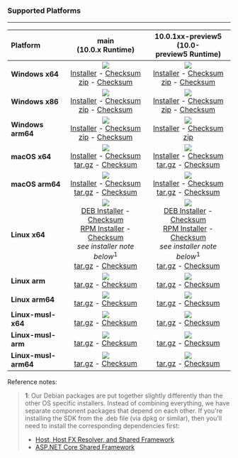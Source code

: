 ### Supported Platforms


--------------------------------------------------------------------------------------
| Platform | main<br>(10.0.x&nbsp;Runtime) | 10.0.1xx-preview5<br>(10.0-preview5&nbsp;Runtime) |
| :--------- | :----------: | :----------: |
| **Windows x64** | [![][win-x64-badge-main]][win-x64-version-main]<br>[Installer][win-x64-installer-main] - [Checksum][win-x64-installer-checksum-main]<br>[zip][win-x64-zip-main] - [Checksum][win-x64-zip-checksum-main] | [![][win-x64-badge-10.0.1XX-preview5]][win-x64-version-10.0.1XX-preview5]<br>[Installer][win-x64-installer-10.0.1XX-preview5] - [Checksum][win-x64-installer-checksum-10.0.1XX-preview5]<br>[zip][win-x64-zip-10.0.1XX-preview5] - [Checksum][win-x64-zip-checksum-10.0.1XX-preview5] |
| **Windows x86** | [![][win-x86-badge-main]][win-x86-version-main]<br>[Installer][win-x86-installer-main] - [Checksum][win-x86-installer-checksum-main]<br>[zip][win-x86-zip-main] - [Checksum][win-x86-zip-checksum-main] | [![][win-x86-badge-10.0.1XX-preview5]][win-x86-version-10.0.1XX-preview5]<br>[Installer][win-x86-installer-10.0.1XX-preview5] - [Checksum][win-x86-installer-checksum-10.0.1XX-preview5]<br>[zip][win-x86-zip-10.0.1XX-preview5] - [Checksum][win-x86-zip-checksum-10.0.1XX-preview5] |
| **Windows arm64** | [![][win-arm64-badge-main]][win-arm64-version-main]<br>[Installer][win-arm64-installer-main] - [Checksum][win-arm64-installer-checksum-main]<br>[zip][win-arm64-zip-main] - [Checksum][win-arm64-zip-checksum-main] | [![][win-arm64-badge-10.0.1XX-preview5]][win-arm64-version-10.0.1XX-preview5]<br>[Installer][win-arm64-installer-10.0.1XX-preview5] - [Checksum][win-arm64-installer-checksum-10.0.1XX-preview5]<br>[zip][win-arm64-zip-10.0.1XX-preview5] |
| **macOS x64** | [![][osx-x64-badge-main]][osx-x64-version-main]<br>[Installer][osx-x64-installer-main] - [Checksum][osx-x64-installer-checksum-main]<br>[tar.gz][osx-x64-targz-main] - [Checksum][osx-x64-targz-checksum-main] | [![][osx-x64-badge-10.0.1XX-preview5]][osx-x64-version-10.0.1XX-preview5]<br>[Installer][osx-x64-installer-10.0.1XX-preview5] - [Checksum][osx-x64-installer-checksum-10.0.1XX-preview5]<br>[tar.gz][osx-x64-targz-10.0.1XX-preview5] - [Checksum][osx-x64-targz-checksum-10.0.1XX-preview5] |
| **macOS arm64** | [![][osx-arm64-badge-main]][osx-arm64-version-main]<br>[Installer][osx-arm64-installer-main] - [Checksum][osx-arm64-installer-checksum-main]<br>[tar.gz][osx-arm64-targz-main] - [Checksum][osx-arm64-targz-checksum-main] | [![][osx-arm64-badge-10.0.1XX-preview5]][osx-arm64-version-10.0.1XX-preview5]<br>[Installer][osx-arm64-installer-10.0.1XX-preview5] - [Checksum][osx-arm64-installer-checksum-10.0.1XX-preview5]<br>[tar.gz][osx-arm64-targz-10.0.1XX-preview5] - [Checksum][osx-arm64-targz-checksum-10.0.1XX-preview5] |
| **Linux x64** | [![][linux-badge-main]][linux-version-main]<br>[DEB Installer][linux-DEB-installer-main] - [Checksum][linux-DEB-installer-checksum-main]<br>[RPM Installer][linux-RPM-installer-main] - [Checksum][linux-RPM-installer-checksum-main]<br>_see installer note below_<sup>1</sup><br>[tar.gz][linux-targz-main] - [Checksum][linux-targz-checksum-main] | [![][linux-badge-10.0.1XX-preview5]][linux-version-10.0.1XX-preview5]<br>[DEB Installer][linux-DEB-installer-10.0.1XX-preview5] - [Checksum][linux-DEB-installer-checksum-10.0.1XX-preview5]<br>[RPM Installer][linux-RPM-installer-10.0.1XX-preview5] - [Checksum][linux-RPM-installer-checksum-10.0.1XX-preview5]<br>_see installer note below_<sup>1</sup><br>[tar.gz][linux-targz-10.0.1XX-preview5] - [Checksum][linux-targz-checksum-10.0.1XX-preview5] |
| **Linux arm** | [![][linux-arm-badge-main]][linux-arm-version-main]<br>[tar.gz][linux-arm-targz-main] - [Checksum][linux-arm-targz-checksum-main] | [![][linux-arm-badge-10.0.1XX-preview5]][linux-arm-version-10.0.1XX-preview5]<br>[tar.gz][linux-arm-targz-10.0.1XX-preview5] - [Checksum][linux-arm-targz-checksum-10.0.1XX-preview5] |
| **Linux arm64** | [![][linux-arm64-badge-main]][linux-arm64-version-main]<br>[tar.gz][linux-arm64-targz-main] - [Checksum][linux-arm64-targz-checksum-main] | [![][linux-arm64-badge-10.0.1XX-preview5]][linux-arm64-version-10.0.1XX-preview5]<br>[tar.gz][linux-arm64-targz-10.0.1XX-preview5] - [Checksum][linux-arm64-targz-checksum-10.0.1XX-preview5] |
| **Linux-musl-x64** | [![][linux-musl-x64-badge-main]][linux-musl-x64-version-main]<br>[tar.gz][linux-musl-x64-targz-main] - [Checksum][linux-musl-x64-targz-checksum-main] | [![][linux-musl-x64-badge-10.0.1XX-preview5]][linux-musl-x64-version-10.0.1XX-preview5]<br>[tar.gz][linux-musl-x64-targz-10.0.1XX-preview5] - [Checksum][linux-musl-x64-targz-checksum-10.0.1XX-preview5] |
| **Linux-musl-arm** | [![][linux-musl-arm-badge-main]][linux-musl-arm-version-main]<br>[tar.gz][linux-musl-arm-targz-main] - [Checksum][linux-musl-arm-targz-checksum-main] | [![][linux-musl-arm-badge-10.0.1XX-preview5]][linux-musl-arm-version-10.0.1XX-preview5]<br>[tar.gz][linux-musl-arm-targz-10.0.1XX-preview5] - [Checksum][linux-musl-arm-targz-checksum-10.0.1XX-preview5] |
| **Linux-musl-arm64** | [![][linux-musl-arm64-badge-main]][linux-musl-arm64-version-main]<br>[tar.gz][linux-musl-arm64-targz-main] - [Checksum][linux-musl-arm64-targz-checksum-main] | [![][linux-musl-arm64-badge-10.0.1XX-preview5]][linux-musl-arm64-version-10.0.1XX-preview5]<br>[tar.gz][linux-musl-arm64-targz-10.0.1XX-preview5] - [Checksum][linux-musl-arm64-targz-checksum-10.0.1XX-preview5] |

Reference notes:
> **1**: Our Debian packages are put together slightly differently than the other OS specific installers. Instead of combining everything, we have separate component packages that depend on each other. If you're installing the SDK from the .deb file (via dpkg or similar), then you'll need to install the corresponding dependencies first:
> * [Host, Host FX Resolver, and Shared Framework](https://github.com/dotnet/runtime/blob/main/docs/project/dogfooding.md#nightly-builds-table)
> * [ASP.NET Core Shared Framework](https://github.com/aspnet/AspNetCore/blob/main/docs/DailyBuilds.md)

[win-x64-badge-main]: https://aka.ms/dotnet/10.0.1xx/daily/win_x64_Release_version_badge.svg?no-cache
[win-x64-version-main]: https://aka.ms/dotnet/10.0.1xx/daily/productCommit-win-x64.txt
[win-x64-installer-main]: https://aka.ms/dotnet/10.0.1xx/daily/dotnet-sdk-win-x64.exe
[win-x64-installer-checksum-main]: https://aka.ms/dotnet/10.0.1xx/daily/dotnet-sdk-win-x64.exe.sha512
[win-x64-zip-main]: https://aka.ms/dotnet/10.0.1xx/daily/dotnet-sdk-win-x64.zip
[win-x64-zip-checksum-main]: https://aka.ms/dotnet/10.0.1xx/daily/dotnet-sdk-win-x64.zip.sha512

[win-x64-badge-10.0.1XX-preview5]: https://aka.ms/dotnet/10.0.1xx-preview5/daily/win_x64_Release_version_badge.svg?no-cache
[win-x64-version-10.0.1XX-preview5]: https://aka.ms/dotnet/10.0.1xx-preview5/daily/productCommit-win-x64.txt
[win-x64-installer-10.0.1XX-preview5]: https://aka.ms/dotnet/10.0.1xx-preview5/daily/dotnet-sdk-win-x64.exe
[win-x64-installer-checksum-10.0.1XX-preview5]: https://aka.ms/dotnet/10.0.1xx-preview5/daily/dotnet-sdk-win-x64.exe.sha512
[win-x64-zip-10.0.1XX-preview5]: https://aka.ms/dotnet/10.0.1xx-preview5/daily/dotnet-sdk-win-x64.zip
[win-x64-zip-checksum-10.0.1XX-preview5]: https://aka.ms/dotnet/10.0.1xx-preview5/daily/dotnet-sdk-win-x64.zip.sha512

[win-x86-badge-main]: https://aka.ms/dotnet/10.0.1xx/daily/win_x86_Release_version_badge.svg?no-cache
[win-x86-version-main]: https://aka.ms/dotnet/10.0.1xx/daily/productCommit-win-x86.txt
[win-x86-installer-main]: https://aka.ms/dotnet/10.0.1xx/daily/dotnet-sdk-win-x86.exe
[win-x86-installer-checksum-main]: https://aka.ms/dotnet/10.0.1xx/daily/dotnet-sdk-win-x86.exe.sha512
[win-x86-zip-main]: https://aka.ms/dotnet/10.0.1xx/daily/dotnet-sdk-win-x86.zip
[win-x86-zip-checksum-main]: https://aka.ms/dotnet/10.0.1xx/daily/dotnet-sdk-win-x86.zip.sha512

[win-x86-badge-10.0.1XX-preview5]: https://aka.ms/dotnet/10.0.1xx-preview5/daily/win_x86_Release_version_badge.svg?no-cache
[win-x86-version-10.0.1XX-preview5]: https://aka.ms/dotnet/10.0.1xx-preview5/daily/productCommit-win-x86.txt
[win-x86-installer-10.0.1XX-preview5]: https://aka.ms/dotnet/10.0.1xx-preview5/daily/dotnet-sdk-win-x86.exe
[win-x86-installer-checksum-10.0.1XX-preview5]: https://aka.ms/dotnet/10.0.1xx-preview5/daily/dotnet-sdk-win-x86.exe.sha512
[win-x86-zip-10.0.1XX-preview5]: https://aka.ms/dotnet/10.0.1xx-preview5/daily/dotnet-sdk-win-x86.zip
[win-x86-zip-checksum-10.0.1XX-preview5]: https://aka.ms/dotnet/10.0.1xx-preview5/daily/dotnet-sdk-win-x86.zip.sha512

[osx-x64-badge-main]: https://aka.ms/dotnet/10.0.1xx/daily/osx_x64_Release_version_badge.svg?no-cache
[osx-x64-version-main]: https://aka.ms/dotnet/10.0.1xx/daily/productCommit-osx-x64.txt
[osx-x64-installer-main]: https://aka.ms/dotnet/10.0.1xx/daily/dotnet-sdk-osx-x64.pkg
[osx-x64-installer-checksum-main]: https://aka.ms/dotnet/10.0.1xx/daily/dotnet-sdk-osx-x64.pkg.sha512
[osx-x64-targz-main]: https://aka.ms/dotnet/10.0.1xx/daily/dotnet-sdk-osx-x64.tar.gz
[osx-x64-targz-checksum-main]: https://aka.ms/dotnet/10.0.1xx/daily/dotnet-sdk-osx-x64.pkg.tar.gz.sha512

[osx-x64-badge-10.0.1XX-preview5]: https://aka.ms/dotnet/10.0.1xx-preview5/daily/osx_x64_Release_version_badge.svg?no-cache
[osx-x64-version-10.0.1XX-preview5]: https://aka.ms/dotnet/10.0.1xx-preview5/daily/productCommit-osx-x64.txt
[osx-x64-installer-10.0.1XX-preview5]: https://aka.ms/dotnet/10.0.1xx-preview5/daily/dotnet-sdk-osx-x64.pkg
[osx-x64-installer-checksum-10.0.1XX-preview5]: https://aka.ms/dotnet/10.0.1xx-preview5/daily/dotnet-sdk-osx-x64.pkg.sha512
[osx-x64-targz-10.0.1XX-preview5]: https://aka.ms/dotnet/10.0.1xx-preview5/daily/dotnet-sdk-osx-x64.tar.gz
[osx-x64-targz-checksum-10.0.1XX-preview5]: https://aka.ms/dotnet/10.0.1xx-preview5/daily/dotnet-sdk-osx-x64.pkg.tar.gz.sha512

[osx-arm64-badge-main]: https://aka.ms/dotnet/10.0.1xx/daily/osx_arm64_Release_version_badge.svg?no-cache
[osx-arm64-version-main]: https://aka.ms/dotnet/10.0.1xx/daily/productCommit-osx-arm64.txt
[osx-arm64-installer-main]: https://aka.ms/dotnet/10.0.1xx/daily/dotnet-sdk-osx-arm64.pkg
[osx-arm64-installer-checksum-main]: https://aka.ms/dotnet/10.0.1xx/daily/dotnet-sdk-osx-arm64.pkg.sha512
[osx-arm64-targz-main]: https://aka.ms/dotnet/10.0.1xx/daily/dotnet-sdk-osx-arm64.tar.gz
[osx-arm64-targz-checksum-main]: https://aka.ms/dotnet/10.0.1xx/daily/dotnet-sdk-osx-arm64.pkg.tar.gz.sha512

[osx-arm64-badge-10.0.1XX-preview5]: https://aka.ms/dotnet/10.0.1xx-preview5/daily/osx_arm64_Release_version_badge.svg?no-cache
[osx-arm64-version-10.0.1XX-preview5]: https://aka.ms/dotnet/10.0.1xx-preview5/daily/productCommit-osx-arm64.txt
[osx-arm64-installer-10.0.1XX-preview5]: https://aka.ms/dotnet/10.0.1xx-preview5/daily/dotnet-sdk-osx-arm64.pkg
[osx-arm64-installer-checksum-10.0.1XX-preview5]: https://aka.ms/dotnet/10.0.1xx-preview5/daily/dotnet-sdk-osx-arm64.pkg.sha512
[osx-arm64-targz-10.0.1XX-preview5]: https://aka.ms/dotnet/10.0.1xx-preview5/daily/dotnet-sdk-osx-arm64.tar.gz
[osx-arm64-targz-checksum-10.0.1XX-preview5]: https://aka.ms/dotnet/10.0.1xx-preview5/daily/dotnet-sdk-osx-arm64.pkg.tar.gz.sha512

[linux-badge-main]: https://aka.ms/dotnet/10.0.1xx/daily/linux_x64_Release_version_badge.svg?no-cache
[linux-version-main]: https://aka.ms/dotnet/10.0.1xx/daily/productCommit-linux-x64.txt
[linux-DEB-installer-main]: https://aka.ms/dotnet/10.0.1xx/daily/dotnet-sdk-x64.deb
[linux-DEB-installer-checksum-main]: https://aka.ms/dotnet/10.0.1xx/daily/dotnet-sdk-x64.deb.sha512
[linux-RPM-installer-main]: https://aka.ms/dotnet/10.0.1xx/daily/dotnet-sdk-x64.rpm
[linux-RPM-installer-checksum-main]: https://aka.ms/dotnet/10.0.1xx/daily/dotnet-sdk-x64.rpm.sha512
[linux-targz-main]: https://aka.ms/dotnet/10.0.1xx/daily/dotnet-sdk-linux-x64.tar.gz
[linux-targz-checksum-main]: https://aka.ms/dotnet/10.0.1xx/daily/dotnet-sdk-linux-x64.tar.gz.sha512

[linux-badge-10.0.1XX-preview5]: https://aka.ms/dotnet/10.0.1xx-preview5/daily/linux_x64_Release_version_badge.svg?no-cache
[linux-version-10.0.1XX-preview5]: https://aka.ms/dotnet/10.0.1xx-preview5/daily/productCommit-linux-x64.txt
[linux-DEB-installer-10.0.1XX-preview5]: https://aka.ms/dotnet/10.0.1xx-preview5/daily/dotnet-sdk-x64.deb
[linux-DEB-installer-checksum-10.0.1XX-preview5]: https://aka.ms/dotnet/10.0.1xx-preview5/daily/dotnet-sdk-x64.deb.sha512
[linux-RPM-installer-10.0.1XX-preview5]: https://aka.ms/dotnet/10.0.1xx-preview5/daily/dotnet-sdk-x64.rpm
[linux-RPM-installer-checksum-10.0.1XX-preview5]: https://aka.ms/dotnet/10.0.1xx-preview5/daily/dotnet-sdk-x64.rpm.sha512
[linux-targz-10.0.1XX-preview5]: https://aka.ms/dotnet/10.0.1xx-preview5/daily/dotnet-sdk-linux-x64.tar.gz
[linux-targz-checksum-10.0.1XX-preview5]: https://aka.ms/dotnet/10.0.1xx-preview5/daily/dotnet-sdk-linux-x64.tar.gz.sha512

[linux-arm-badge-main]: https://aka.ms/dotnet/10.0.1xx/daily/linux_arm_Release_version_badge.svg?no-cache
[linux-arm-version-main]: https://aka.ms/dotnet/10.0.1xx/daily/productCommit-linux-arm.txt
[linux-arm-targz-main]: https://aka.ms/dotnet/10.0.1xx/daily/dotnet-sdk-linux-arm.tar.gz
[linux-arm-targz-checksum-main]: https://aka.ms/dotnet/10.0.1xx/daily/dotnet-sdk-linux-arm.tar.gz.sha512

[linux-arm-badge-10.0.1XX-preview5]: https://aka.ms/dotnet/10.0.1xx-preview5/daily/linux_arm_Release_version_badge.svg?no-cache
[linux-arm-version-10.0.1XX-preview5]: https://aka.ms/dotnet/10.0.1xx-preview5/daily/productCommit-linux-arm.txt
[linux-arm-targz-10.0.1XX-preview5]: https://aka.ms/dotnet/10.0.1xx-preview5/daily/dotnet-sdk-linux-arm.tar.gz
[linux-arm-targz-checksum-10.0.1XX-preview5]: https://aka.ms/dotnet/10.0.1xx-preview5/daily/dotnet-sdk-linux-arm.tar.gz.sha512

[linux-arm64-badge-main]: https://aka.ms/dotnet/10.0.1xx/daily/linux_arm64_Release_version_badge.svg?no-cache
[linux-arm64-version-main]: https://aka.ms/dotnet/10.0.1xx/daily/productCommit-linux-arm64.txt
[linux-arm64-targz-main]: https://aka.ms/dotnet/10.0.1xx/daily/dotnet-sdk-linux-arm64.tar.gz
[linux-arm64-targz-checksum-main]: https://aka.ms/dotnet/10.0.1xx/daily/dotnet-sdk-linux-arm64.tar.gz.sha512

[linux-arm64-badge-10.0.1XX-preview5]: https://aka.ms/dotnet/10.0.1xx-preview5/daily/linux_arm64_Release_version_badge.svg?no-cache
[linux-arm64-version-10.0.1XX-preview5]: https://aka.ms/dotnet/10.0.1xx-preview5/daily/productCommit-linux-arm64.txt
[linux-arm64-targz-10.0.1XX-preview5]: https://aka.ms/dotnet/10.0.1xx-preview5/daily/dotnet-sdk-linux-arm64.tar.gz
[linux-arm64-targz-checksum-10.0.1XX-preview5]: https://aka.ms/dotnet/10.0.1xx-preview5/daily/dotnet-sdk-linux-arm64.tar.gz.sha512

[linux-musl-x64-badge-main]: https://aka.ms/dotnet/10.0.1xx/daily/linux_musl_x64_Release_version_badge.svg?no-cache
[linux-musl-x64-version-main]: https://aka.ms/dotnet/10.0.1xx/daily/productCommit-linux-musl-x64.txt
[linux-musl-x64-targz-main]: https://aka.ms/dotnet/10.0.1xx/daily/dotnet-sdk-linux-musl-x64.tar.gz
[linux-musl-x64-targz-checksum-main]: https://aka.ms/dotnet/10.0.1xx/daily/dotnet-sdk-linux-musl-x64.tar.gz.sha512

[linux-musl-x64-badge-10.0.1XX-preview5]: https://aka.ms/dotnet/10.0.1xx-preview5/daily/linux_musl_x64_Release_version_badge.svg?no-cache
[linux-musl-x64-version-10.0.1XX-preview5]: https://aka.ms/dotnet/10.0.1xx-preview5/daily/productCommit-linux-musl-x64.txt
[linux-musl-x64-targz-10.0.1XX-preview5]: https://aka.ms/dotnet/10.0.1xx-preview5/daily/dotnet-sdk-linux-musl-x64.tar.gz
[linux-musl-x64-targz-checksum-10.0.1XX-preview5]: https://aka.ms/dotnet/10.0.1xx-preview5/daily/dotnet-sdk-linux-musl-x64.tar.gz.sha512

[linux-musl-arm-badge-main]: https://aka.ms/dotnet/10.0.1xx/daily/linux_musl_arm_Release_version_badge.svg?no-cache
[linux-musl-arm-version-main]: https://aka.ms/dotnet/10.0.1xx/daily/productCommit-linux-musl-arm.txt
[linux-musl-arm-targz-main]: https://aka.ms/dotnet/10.0.1xx/daily/dotnet-sdk-linux-musl-arm.tar.gz
[linux-musl-arm-targz-checksum-main]: https://aka.ms/dotnet/10.0.1xx/daily/dotnet-sdk-linux-musl-arm.tar.gz.sha512

[linux-musl-arm-badge-10.0.1XX-preview5]: https://aka.ms/dotnet/10.0.1xx-preview5/daily/linux_musl_arm_Release_version_badge.svg?no-cache
[linux-musl-arm-version-10.0.1XX-preview5]: https://aka.ms/dotnet/10.0.1xx-preview5/daily/productCommit-linux-musl-arm.txt
[linux-musl-arm-targz-10.0.1XX-preview5]: https://aka.ms/dotnet/10.0.1xx-preview5/daily/dotnet-sdk-linux-musl-arm.tar.gz
[linux-musl-arm-targz-checksum-10.0.1XX-preview5]: https://aka.ms/dotnet/10.0.1xx-preview5/daily/dotnet-sdk-linux-musl-arm.tar.gz.sha512

[linux-musl-arm64-badge-main]: https://aka.ms/dotnet/10.0.1xx/daily/linux_musl_arm64_Release_version_badge.svg?no-cache
[linux-musl-arm64-version-main]: https://aka.ms/dotnet/10.0.1xx/daily/productCommit-linux-musl-arm64.txt
[linux-musl-arm64-targz-main]: https://aka.ms/dotnet/10.0.1xx/daily/dotnet-sdk-linux-musl-arm64.tar.gz
[linux-musl-arm64-targz-checksum-main]: https://aka.ms/dotnet/10.0.1xx/daily/dotnet-sdk-linux-musl-arm64.tar.gz.sha512

[linux-musl-arm64-badge-10.0.1XX-preview5]: https://aka.ms/dotnet/10.0.1xx-preview5/daily/linux_musl_arm64_Release_version_badge.svg?no-cache
[linux-musl-arm64-version-10.0.1XX-preview5]: https://aka.ms/dotnet/10.0.1xx-preview5/daily/productCommit-linux-musl-arm64.txt
[linux-musl-arm64-targz-10.0.1XX-preview5]: https://aka.ms/dotnet/10.0.1xx-preview5/daily/dotnet-sdk-linux-musl-arm64.tar.gz
[linux-musl-arm64-targz-checksum-10.0.1XX-preview5]: https://aka.ms/dotnet/10.0.1xx-preview5/daily/dotnet-sdk-linux-musl-arm64.tar.gz.sha512

[win-arm64-badge-main]: https://aka.ms/dotnet/10.0.1xx/daily/win_arm64_Release_version_badge.svg?no-cache
[win-arm64-version-main]: https://aka.ms/dotnet/10.0.1xx/daily/productCommit-win-arm64.txt
[win-arm64-installer-main]: https://aka.ms/dotnet/10.0.1xx/daily/dotnet-sdk-win-arm64.exe
[win-arm64-installer-checksum-main]: https://aka.ms/dotnet/10.0.1xx/daily/dotnet-sdk-win-arm64.exe.sha512
[win-arm64-zip-main]: https://aka.ms/dotnet/10.0.1xx/daily/dotnet-sdk-win-arm64.zip
[win-arm64-zip-checksum-main]: https://aka.ms/dotnet/10.0.1xx/daily/dotnet-sdk-win-arm64.zip.sha512

[win-arm64-badge-10.0.1XX-preview5]: https://aka.ms/dotnet/10.0.1xx-preview5/daily/win_arm64_Release_version_badge.svg?no-cache
[win-arm64-version-10.0.1XX-preview5]: https://aka.ms/dotnet/10.0.1xx-preview5/daily/productCommit-win-arm64.txt
[win-arm64-installer-10.0.1XX-preview5]: https://aka.ms/dotnet/10.0.1xx-preview5/daily/dotnet-sdk-win-arm64.exe
[win-arm64-installer-checksum-10.0.1XX-preview5]: https://aka.ms/dotnet/10.0.1xx-preview5/daily/dotnet-sdk-win-arm64.exe.sha512
[win-arm64-zip-10.0.1XX-preview5]: https://aka.ms/dotnet/10.0.1xx-preview5/daily/dotnet-sdk-win-arm64.zip
[win-arm64-zip-checksum-10.0.1XX-preview5]: https://aka.ms/dotnet/10.0.1xx-preview5/daily/dotnet-sdk-win-arm64.zip.sha512
